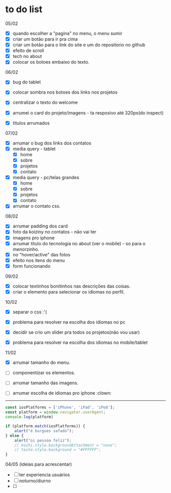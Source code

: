 # to do list

05/02
- [x] quando escolher a "pagina" no menu, o menu sumir
- [x] criar um botão para ir pra cima
- [x] criar um botão para o link do site e um do repositorio no github
- [x] efeito de scroll
- [x] tech no about
- [x] colocar os botoes embaixo do texto.

06/02
- [x] bug do tablet
- [x] colocar sombra nos botoes dos links nos projetos
- [x] centralizar o texto do welcome
- [x] arrumei o card do projeto/imagens - ta resposivo até 320px(do inspect)
- [x] titulos arrumados


07/02
- [x] arrumar o bug dos links dos contatos
- [x] media query - tablet
  - [x] home
  - [x] sobre
  - [x] projetos
  - [x] contato
- [x] media query - pc/telas grandes
  - [x]  home
  - [x] sobre
  - [x] projetos
  - [x] contato
- [x] arrumar o contato css.

08/02
- [x] arrumar padding dos card
- [x] foto da koiziny no contatos - não vai ter
- [x] imagens pro iphone
- [x] arrumar titulo do tecnologia no about (ver o mobile) - so para o menorzinho.
- [x] no "hover/active" das fotos
- [x] efeito nos itens do menu
- [x] form funcionando

09/02 
- [x] colocar textinhos bonitinhos nas descrições das coisas.
- [x] criar o elemento para selecionar os idiomas no perfil.

10/02
- [x] separar o css :'(
- [x] problema para resolver na escolha dos idiomas no pc
- [x] decidir se crio um slider pra todos os projetos(não vou usar)
- [x] problema para resolver na escolha dos idiomas no mobile/tablet


11/02
- [x] arrumar tamanho do menu.
- [ ] componentizar os elementos.
- [ ] arrumar tamanho das imagens.
- [ ] arrumar escolha de idiomas pro iphone :clown:



---- 
```javascript
const iosPlatforms = ['iPhone', 'iPad', 'iPod'];
const platform = window.navigator.userAgent;
console.log(platform)

if (platform.match(iosPlatforms)) {
    alert("é burgues safado");
} else {
    alert("oi pessoa feliz");
    // koihi.style.backgroundAttachment = "none";
    // teste.style.background = "#FFFFFF";
}
```


04/05 (ideias para acrescentar)
- [ ] ter experiencia usuários
- [ ] noturno/diurno
- [ ] 